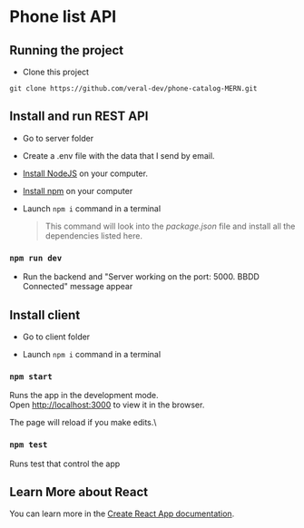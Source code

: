 # Phone list API

## Running the project

- Clone this project

```
git clone https://github.com/veral-dev/phone-catalog-MERN.git
```

## Install and run REST API

- Go to server folder

- Create a .env file with the data that I send by email.

- [Install NodeJS](https://nodejs.org/en/) on your computer.

- [Install npm](https://docs.npmjs.com/getting-started) on your computer

- Launch `npm i` command in a terminal

  > This command will look into the _package.json_ file and install all the dependencies listed here.

### `npm run dev`

- Run the backend and "Server working on the port: 5000. BBDD Connected" message appear

## Install client

- Go to client folder

- Launch `npm i` command in a terminal

### `npm start`

Runs the app in the development mode.\
Open [http://localhost:3000](http://localhost:3000) to view it in the browser.

The page will reload if you make edits.\

### `npm test`

Runs test that control the app

## Learn More about React

You can learn more in the [Create React App documentation](https://facebook.github.io/create-react-app/docs/getting-started).
